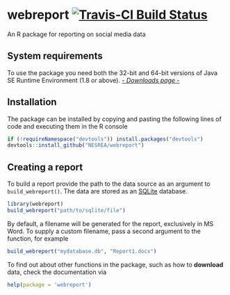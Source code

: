 <!-- README.md is generated from README.Rmd. Please edit that file -->
webreport [![Travis-CI Build Status](https://travis-ci.org/BroVic/webreport.svg?branch=master)](https://travis-ci.org/BroVic/webreport)
=======================================================================================================================================

An R package for reporting on social media data

System requirements
-------------------

To use the package you need both the 32-bit and 64-bit versions of Java SE Runtime Environment (1.8 or above). *[- Downloads page -](http://www.oracle.com/technetwork/java/javase/downloads/jre8-downloads-2133155.html)*

Installation
------------

The package can be installed by copying and pasting the following lines of code and executing them in the R console

``` r
if (!requireNamespace("devtools")) install.packages("devtools")
devtools::install_github("NESREA/webreport")
```

Creating a report
-----------------

To build a report provide the path to the data source as an argument to `build_webreport()`. The data are stored as an [SQLite](https://www.sqlite.org/index.html) database.

``` r
library(webreport)
build_webreport("path/to/sqlite/file")
```

By default, a filename will be generated for the report, exclusively in MS Word. To supply a custom filename, pass a second argument to the function, for example

``` r
build_webreport("mydatabase.db", "Report1.docx")
```

To find out about other functions in the package, such as how to **download** data, check the documentation via

``` r
help(package = 'webreport')
```
